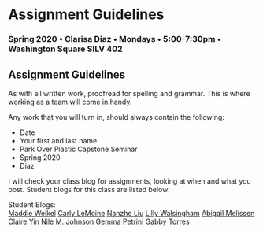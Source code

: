 # Assignment Guidelines

### Spring 2020 • Clarisa Diaz • Mondays • 5:00-7:30pm • Washington Square SILV 402

## Assignment Guidelines

As with all written work, proofread for spelling and grammar. This is where working as a team will come in handy.

Any work that you will turn in, should always contain the following:

* Date
* Your first and last name
* Park Over Plastic Capstone Seminar
* Spring 2020
* Diaz



I will check your class blog for assignments, looking at when and what you post. Student blogs for this class are listed below:


Student Blogs:
<br>
<a href="https://maddieweikel.tumblr.com/">Maddie Weikel</a>
<a href="https://parkoverplastic-cl.tumblr.com/">Carly LeMoine</a>
<a href="https://medium.com/@nl1599/c3980dfbcb12">Nanzhe Liu</a>
<a href="https://thecleanerwrasse.tumblr.com/">Lilly Walsingham</a>
<a href="https://escapstoneblog2020.tumblr.com/">Abigail Melissen</a>
<a href="https://cty233.tumblr.com/">Claire Yin</a>
<a href="https://parkyourgrassovermyplasticass.tumblr.com/">Nile M. Johnson</a>
<a href="https://gemmapetriniparkoverplastic.tumblr.com/">Gemma Petrini</a>
<a href="">Gabby Torres</a>






